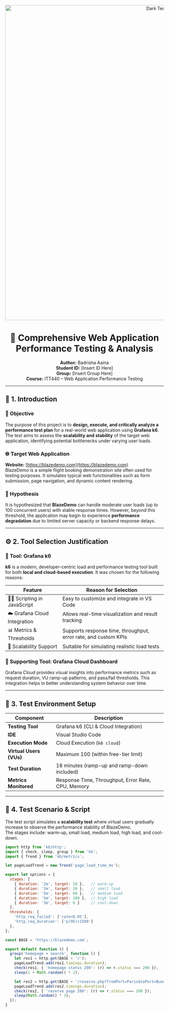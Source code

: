 <p align="center">
  <img src="https://raw.githubusercontent.com/aaxxyeon-bit/images/refs/heads/main/dark_tech.jpg" alt="Dark Tech Banner" width="1000"/>
</p>


<h1 align="center">🧪 Comprehensive Web Application Performance Testing & Analysis</h1>

<p align="center">
  <strong>Author:</strong> Badrisha Aaina <br>
  <strong>Student ID:</strong> [Insert ID Here] <br>
  <strong>Group:</strong> [Insert Group Here] <br>
  <strong>Course:</strong> ITT440 – Web Application Performance Testing
</p>

---

## 🧩 1. Introduction  

### 🎯 Objective  
The purpose of this project is to **design, execute, and critically analyze a performance test plan** for a real-world web application using **Grafana k6**. The test aims to assess the **scalability and stability** of the target web application, identifying potential bottlenecks under varying user loads.

### 🌐 Target Web Application  
**Website:** [https://blazedemo.com](https://blazedemo.com)  
BlazeDemo is a simple flight booking demonstration site often used for testing purposes. It simulates typical web functionalities such as form submission, page navigation, and dynamic content rendering.

### 🧠 Hypothesis  
It is hypothesized that **BlazeDemo** can handle moderate user loads (up to 100 concurrent users) with stable response times. However, beyond this threshold, the application may begin to experience **performance degradation** due to limited server capacity or backend response delays.

---

## ⚙️ 2. Tool Selection Justification  

### 🧰 Tool: Grafana k6  
**k6** is a modern, developer-centric load and performance testing tool built for both **local and cloud-based execution**. It was chosen for the following reasons:

| Feature | Reason for Selection |
|----------|---------------------|
| 🧑‍💻 Scripting in JavaScript | Easy to customize and integrate in VS Code |
| ☁️ Grafana Cloud Integration | Allows real-time visualization and result tracking |
| 📊 Metrics & Thresholds | Supports response time, throughput, error rate, and custom KPIs |
| 🧱 Scalability Support | Suitable for simulating realistic load tests |

### 🔧 Supporting Tool: Grafana Cloud Dashboard  
Grafana Cloud provides visual insights into performance metrics such as request duration, VU ramp-up patterns, and pass/fail thresholds. This integration helps in better understanding system behavior over time.

---

## 🧪 3. Test Environment Setup  

| Component | Description |
|------------|-------------|
| **Testing Tool** | Grafana k6 (CLI & Cloud Integration) |
| **IDE** | Visual Studio Code |
| **Execution Mode** | Cloud Execution (`k6 cloud`) |
| **Virtual Users (VUs)** | Maximum 100 (within free-tier limit) |
| **Test Duration** | 18 minutes (ramp-up and ramp-down included) |
| **Metrics Monitored** | Response Time, Throughput, Error Rate, CPU, Memory |

---

## 🧬 4. Test Scenario & Script  

The test script simulates a **scalability test** where virtual users gradually increase to observe the performance stability of BlazeDemo.  
The stages include: warm-up, small load, medium load, high load, and cool-down.

```javascript
import http from 'k6/http';
import { check, sleep, group } from 'k6';
import { Trend } from 'k6/metrics';

let pageLoadTrend = new Trend('page_load_time_ms');

export let options = {
  stages: [
    { duration: '2m', target: 10 },   // warm-up
    { duration: '3m', target: 30 },   // small load
    { duration: '5m', target: 60 },   // medium load
    { duration: '5m', target: 100 },  // high load
    { duration: '3m', target: 0 }     // cool-down
  ],
  thresholds: {
    'http_req_failed': ['rate<0.05'],       
    'http_req_duration': ['p(95)<1500']     
  },
};

const BASE = 'https://blazedemo.com';

export default function () {
  group('homepage + search', function () {
    let res1 = http.get(BASE + '/');
    pageLoadTrend.add(res1.timings.duration);
    check(res1, { 'homepage status 200': (r) => r.status === 200 });
    sleep(1 + Math.random() * 2);

    let res2 = http.get(BASE + '/reserve.php?fromPort=Paris&toPort=Buenos%20Aires');
    pageLoadTrend.add(res2.timings.duration);
    check(res2, { 'reserve page 200': (r) => r.status === 200 });
    sleep(Math.random() * 3);
  });
}
